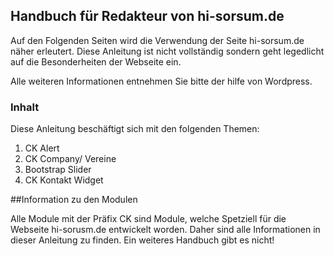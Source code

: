 ## Handbuch für Redakteur von hi-sorsum.de

Auf den Folgenden Seiten wird die Verwendung der Seite hi-sorsum.de näher erleutert. Diese Anleitung ist nicht vollständig sondern geht legedlicht auf die Besonderheiten der Webseite ein.

Alle weiteren Informationen entnehmen Sie bitte der hilfe von Wordpress. 

### Inhalt

Diese Anleitung beschäftigt sich mit den folgenden Themen:

1. CK Alert
2. CK Company/ Vereine
3. Bootstrap Slider
4. CK Kontakt Widget

##Information zu den Modulen

Alle Module mit der Präfix CK sind Module, welche Spetziell für die Webseite hi-sorusm.de entwickelt worden. Daher sind alle Informationen in dieser Anleitung zu finden. Ein weiteres Handbuch gibt es nicht!
